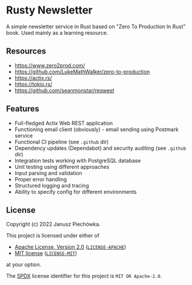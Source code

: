 # Rusty Newsletter

A simple newsletter service in Rust based on "Zero To Production In Rust" book. Used mainly as a learning resource.

## Resources

* https://www.zero2prod.com/
* https://github.com/LukeMathWalker/zero-to-production
* https://actix.rs/
* https://tokio.rs/
* https://github.com/seanmonstar/reqwest

## Features

* Full-fledged Actix Web REST application
* Functioning email client (obviously) - email sending using Postmark service
* Functional CI pipeline (see `.github` dir)
* Dependency updates (Dependabot) and security auditing (see `.github` dir)
* Integration tests working with PostgreSQL database
* Unit testing using different approaches
* Input parsing and validation
* Proper error handling
* Structured logging and tracing
* Ability to specify config for different environments

## License

Copyright (c) 2022 Janusz Piechówka.

This project is licensed under either of

- [Apache License, Version 2.0](https://www.apache.org/licenses/LICENSE-2.0) ([`LICENSE-APACHE`](LICENSE-APACHE))
- [MIT license](https://opensource.org/licenses/MIT) ([`LICENSE-MIT`](LICENSE-MIT))

at your option.

The [SPDX](https://spdx.dev) license identifier for this project is `MIT OR Apache-2.0`.